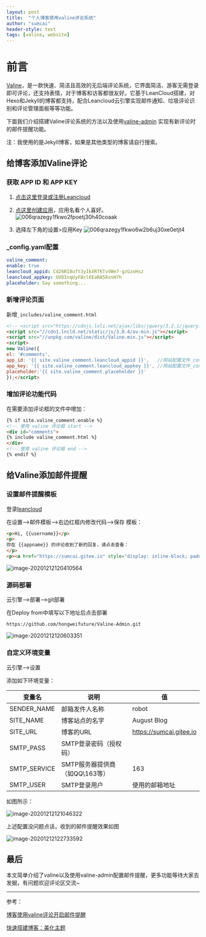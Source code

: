 ```yaml
---
layout: post
title:  "个人博客使用valine评论系统"
author: "sumcai"
header-style: text
tags: [valine, website]
---
```

# 前言

[Valine](https://valine.js.org)，是一款快速、简洁且高效的无后端评论系统，它界面简洁、游客无需登录即可评论，还支持表情，对于博客和访客都很友好。它基于LeanCloud搭建，对Hexo和Jekyll的博客都支持，配合Leancloud云引擎实现邮件通知、垃圾评论识别和评论管理面板等等功能。

下面我们介绍搭建Valine评论系统的方法以及使用[valine-admin](https://github.com/hongweifuture/Valine-Admin) 实现有新评论时的邮件提醒功能。

注：我使用的是Jekyll博客，如果是其他类型的博客请自行搜索。



## 给博客添加Valine评论

### 获取 APP ID 和 APP KEY

1. [点击这里登录或注册Leancloud](https://leancloud.cn/dashboard/login.html#/signup)

2. [点这里创建应用](https://leancloud.cn/dashboard/applist.html#/newapp)，应用名看个人喜好。
   ![006qrazegy1fkwo2fpoetj30h40coaak](/assets/006qrazegy1fkwo2fpoetj30h40coaak.jpg)

3. 选择左下角的设置>应用Key
   ![006qrazegy1fkwo6w2b6uj30xe0etjt4](/assets/006qrazegy1fkwo6w2b6uj30xe0etjt4.jpg)



### _config.yaml配置

```yaml
valine_comment: 
enable: true
leancloud_appid: Cd26RI8uft3yIkXRTKTvVWe7-gzGzoHsz
leancloud_appkey: UVDInqUyF8cl6EaRA58snH7h
placeholder: Say something...
```



### 新增评论页面

新增`_includes/valine_comment.html`

```html
<!-- <script src="https://cdnjs.loli.net/ajax/libs/jquery/3.2.1/jquery.min.js"></script> -->
<script src="//cdn1.lncld.net/static/js/3.0.4/av-min.js"></script>
<script src="//unpkg.com/valine/dist/Valine.min.js"></script>
<script>
new Valine({
el: '#comments',
app_id: '{{ site.valine_comment.leancloud_appid }}',   //网站配置文件_config.yml
app_key: '{{ site.valine_comment.leancloud_appkey }}', //网站配置文件_config.yml
placeholder:'{{ site.valine_comment.placeholder }}'
});</script>
```



### 增加评论功能代码

在需要添加评论框的文件中增加：

```html
{% if site.valine_comment.enable %}
<!-- 使用 valine 评论框 start -->
<div id="comments">
{% include valine_comment.html %}
</div>
<!-- 使用 valine 评论框 end -->
{% endif %}
```



## 给Valine添加邮件提醒

### 设置邮件提醒模板

登录[leancloud](https://www.leancloud.cn/)

在设置—>邮件模板—>右边红框内修改代码—>保存
模板：

```html
<p>Hi, {{username}}</p>
<p>
你在 {{appname}} 的评论收到了新的回复，请点击查看：
</p>
<p><a href="https://sumcai.gitee.io" style="display: inline-block; padding: 10px 20px; border-radius: 4px; background-color: #3090e4; color: #fff; text-decoration: none;">马上查看</a></p>
```

![image-20201212120410564](/assets/image-20201212120410564.png)




### 源码部署

云引擎–>部署–>git部署

在Deploy from中填写以下地址后点击部署

```http
https://github.com/hongweifuture/Valine-Admin.git
```

![image-20201212120603351](/assets/image-20201212120603351.png)



### 自定义环境变量

云引擎–>设置

添加如下环境变量：

| 变量名       | 说明                           | 值                      |
| ------------ | ------------------------------ | ----------------------- |
| SENDER_NAME  | 邮箱发件人名称                 | robot                   |
| SITE_NAME    | 博客站点的名字                 | August Blog             |
| SITE_URL     | 博客的URL                      | https://sumcai.gitee.io |
| SMTP_PASS    | SMTP登录密码（授权码）         |                         |
| SMTP_SERVICE | SMTP服务器提供商（如QQ\163等） | 163                     |
| SMTP_USER    | SMTP登录用户                   | 使用的邮箱地址          |

如图所示：

![image-20201212121046322](/assets/image-20201212121046322.png)

上述配置没问题点话，收到的邮件提醒效果如图

![image-20201212122733592](/assets/image-20201212122733592.png)



## 最后

本文简单介绍了valine以及使用valine-admin配置邮件提醒，更多功能等待大家去发掘，有问题欢迎评论区交流~




---
参考：

[博客使用valine评论开启邮件提醒](https://blog.csdn.net/qq_45428737/article/details/105574603)

[快速搭建博客：美化主题](https://blog.csdn.net/weixin_41800884/article/details/103750636)